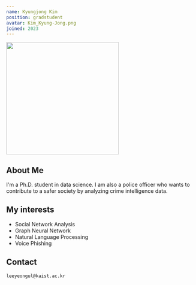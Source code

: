 ```yaml
---
name: Kyungjong Kim
position: gradstudent
avatar: Kim_Kyung-Jong.png
joined: 2023
---
```


<img width="300" src="{{site.baseurl}}/images/people/{{page.avatar}}" onerror="this.src='{{site.baseurl}}/images/people/404.jpg';" data-action="zoom">

## About Me
I'm a Ph.D. student in data science.
I am also a police officer who wants to contribute to a safer society by analyzing crime intelligence data.


## My interests
* Social Network Analysis
* Graph Neural Network
* Natural Language Processing
* Voice Phishing

## Contact
<i class="fa fa-envelope-o"></i>  `leeyeongul@kaist.ac.kr`<br>

